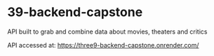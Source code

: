 # 39-backend-capstone

API built to grab and combine data about movies, theaters and critics

API accessed at:
https://three9-backend-capstone.onrender.com/